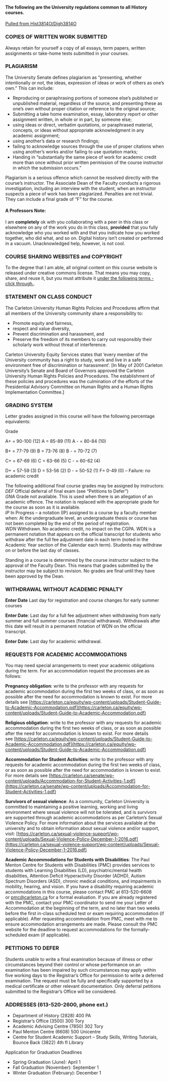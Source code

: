#### The following are the University regulations common to all History courses.
[Pulled from Hist3814O/Digh3814O](https://craftingdh.netlify.app/docs/5-commonregs/)

### COPIES OF WRITTEN WORK SUBMITTED

Always retain for yourself a copy of all essays, term papers, written assignments or take-home tests submitted in your courses.

### PLAGIARISM

The University Senate defines plagiarism as “presenting, whether intentionally or not, the ideas, expression of ideas or work of others as one’s own.” This can include:

-   Reproducing or paraphrasing portions of someone else’s published or unpublished material, regardless of the source, and presenting these as one’s own without proper citation or reference to the original source;
-   Submitting a take home examination, essay, laboratory report or other assignment written, in whole or in part, by someone else;
-   using ideas or direct, verbatim quotations, or paraphrased material, concepts, or ideas without appropriate acknowledgment in any academic assignment;
-   using another’s data or research findings;
-   failing to acknowledge sources through the use of proper citations when using another’s works and/or failing to use quotation marks;
-   Handing in “substantially the same piece of work for academic credit more than once without prior written permission of the course instructor in which the submission occurs.”

Plagiarism is a serious offence which cannot be resolved directly with the course’s instructor. The Associate Dean of the Faculty conducts a rigorous investigation, including an interview with the student, when an instructor suspects a piece of work has been plagiarized. Penalties are not trivial. They can include a final grade of “F” for the course.

#### A Professors Note:
I am **completely** ok with you collaborating with a peer in this class or elsewhere on any of the work you do in this class, **provided** that you fully acknowledge who you worked with and that you indicate how you worked together, who did what, and so on. Digital history isn’t created or performed in a vacuum. Unacknowledged help, however, is not cool.

### COURSE SHARING WEBSITES and COPYRIGHT

To the degree that I am able, all original content on this course website is released under creative commons license. That means you may copy, share, and reuse it, but you must attribute it [under the following terms - click through.](https://creativecommons.org/licenses/by-nc/4.0/).

### STATEMENT ON CLASS CONDUCT

The Carleton University Human Rights Policies and Procedures affirm that all members of the University community share a responsibility to:

-   Promote equity and fairness,
-   respect and value diversity,
-   Prevent discrimination and harassment, and
-   Preserve the freedom of its members to carry out responsibly their scholarly work without threat of interference.

Carleton University Equity Services states that ‘every member of the University community has a right to study, work and live in a safe environment free of discrimination or harassment’. [In May of 2001 Carleton University’s Senate and Board of Governors approved the Carleton University Human Rights Policies and Procedures. The establishment of these policies and procedures was the culmination of the efforts of the Presidential Advisory Committee on Human Rights and a Human Rights Implementation Committee.]

### GRADING SYSTEM

Letter grades assigned in this course will have the following percentage equivalents:

Grade

A+ = 90-100 (12) 
A = 85-89 (11)
A - = 80-84 (10)

B+ = 77-79 (9)
B = 73-76 (8)
B - = 70-72 (7)

C+ = 67-69 (6)
C = 63-66 (5)
C - = 60-62 (4)

D+ = 57-59 (3)
D = 53-56 (2)
D - = 50-52 (1)
F= 0-49 (0) – Failure: no academic credit


The following additional final course grades may be assigned by instructors:  
_DEF_ Official deferral of final exam (see “Petitions to Defer”)  
_GNA_ Grade not available. This is used when there is an allegation of an academic offence. The notation is replaced with the appropriate grade for the course as soon as it is available.  
_IP_ In Progress – a notation (IP) assigned to a course by a faculty member when: At the undergraduate level, an undergraduate thesis or course has not been completed by the end of the period of registration.  
_WDN_ Withdrawn. No academic credit, no impact on the CGPA. WDN is a permanent notation that appears on the official transcript for students who withdraw after the full fee adjustment date in each term (noted in the Academic Year section of the Calendar each term). Students may withdraw on or before the last day of classes.

Standing in a course is determined by the course instructor subject to the approval of the Faculty Dean. This means that grades submitted by the instructor may be subject to revision. No grades are final until they have been approved by the Dean.

### WITHDRAWAL WITHOUT ACADEMIC PENALTY

**Enter Date** Last day for registration and course changes for early summer courses

**Enter Date**: Last day for a full fee adjustment when withdrawing from early summer and full summer courses (financial withdrawal). Withdrawals after this date will result in a permanent notation of WDN on the official transcript.

**Enter Date**: Last day for academic withdrawal.

### REQUESTS FOR ACADEMIC ACCOMMODATIONS

You may need special arrangements to meet your academic obligations during the term. For an accommodation request the processes are as follows:

**Pregnancy obligation**: write to the professor with any requests for academic accommodation during the first two weeks of class, or as soon as possible after the need for accommodation is known to exist. For more details see [https://carleton.ca/equity/wp-content/uploads/Student-Guide-to-Academic-Accommodation.pdf](https://carleton.ca/equity/wp-content/uploads/Student-Guide-to-Academic-Accommodation.pdf)

**Religious obligation**: write to the professor with any requests for academic accommodation during the first two weeks of class, or as soon as possible after the need for accommodation is known to exist. For more details see [https://carleton.ca/equity/wp-content/uploads/Student-Guide-to-Academic-Accommodation.pdf](https://carleton.ca/equity/wp-content/uploads/Student-Guide-to-Academic-Accommodation.pdf)

**Accommodation for Student Activities**: write to the professor with any requests for academic accommodation during the first two weeks of class, or as soon as possible after the need for accommodation is known to exist. For more details see [https://carleton.ca/senate/wp-content/uploads/Accommodation-for-Student-Activities-1.pdf](https://carleton.ca/senate/wp-content/uploads/Accommodation-for-Student-Activities-1.pdf)

**Survivors of sexual violence**: As a community, Carleton University is committed to maintaining a positive learning, working and living environment where sexual violence will not be tolerated, and is survivors are supported through academic accommodations as per Carleton’s Sexual Violence Policy. For more information about the services available at the university and to obtain information about sexual violence and/or support, visit: [https://carleton.ca/sexual-violence-support/wp-content/uploads/Sexual-Violence-Policy-December-1-2016.pdf](https://carleton.ca/sexual-violence-support/wp-content/uploads/Sexual-Violence-Policy-December-1-2016.pdf)

**Academic Accommodations for Students with Disabilities**: The Paul Menton Centre for Students with Disabilities (PMC) provides services to students with Learning Disabilities (LD), psychiatric/mental health disabilities, Attention Deficit Hyperactivity Disorder (ADHD), Autism Spectrum Disorders (ASD), chronic medical conditions, and impairments in mobility, hearing, and vision. If you have a disability requiring academic accommodations in this course, please contact PMC at 613-520-6608 or [pmc@carleton.ca](mailto:pmc@carleton.ca) for a formal evaluation. If you are already registered with the PMC, contact your PMC coordinator to send me your Letter of Accommodation at the beginning of the term, and no later than two weeks before the first in-class scheduled test or exam requiring accommodation (if applicable). After requesting accommodation from PMC, meet with me to ensure accommodation arrangements are made. Please consult the PMC website for the deadline to request accommodations for the formally-scheduled exam (if applicable).

### PETITIONS TO DEFER

Students unable to write a final examination because of illness or other circumstances beyond their control or whose performance on an examination has been impaired by such circumstances may apply within five working days to the Registrar’s Office for permission to write a deferred examination. The request must be fully and specifically supported by a medical certificate or other relevant documentation. Only deferral petitions submitted to the Registrar’s Office will be considered.

### ADDRESSES (613-520-2600, phone ext.)

-   Department of History (2828) 400 PA
-   Registrar’s Office (3500) 300 Tory
-   Academic Advising Centre (7850) 302 Tory
-   Paul Menton Centre (6608) 500 Unicentre
-   Centre for Student Academic Support – Study Skills, Writing Tutorials, Bounce Back (3822) 4th fl Library

Application for Graduation Deadlines

-   Spring Graduation (June): April 1
-   Fall Graduation (November): September 1
-   Winter Graduation (February): December 1